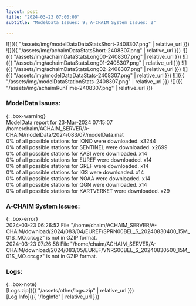 ```yaml
---
layout: post
title: "2024-03-23 07:00:00"
subtitle: "ModelData Issues: 9; A-CHAIM System Issues: 2"

---
```


![]({{ "/assets/img/modelDataDataStatsShort-2408307.png" | relative_url }})
![]({{ "/assets/img/achaimDataStatsShort-2408307.png" | relative_url }})
![]({{ "/assets/img/achaimDataStatsLong00-2408307.png" | relative_url }})
![]({{ "/assets/img/achaimDataStatsLong01-2408307.png" | relative_url }})
![]({{ "/assets/img/achaimDataStatsLong02-2408307.png" | relative_url }})
![]({{ "/assets/img/modelDataDataStats-2408307.png" | relative_url }})
![]({{ "/assets/img/modelDataStationStats-2408307.png" | relative_url }})
![]({{ "/assets/img/achaimRunTime-2408307.png" | relative_url }})


### ModelData Issues:  
  
{: .box-warning}  
 ModelData report for 23-Mar-2024 07:15:07   
 /home/chaim/ACHAIM_SERVER/A-CHAIM/modelData/2024/083/07/modelData.mat   
 0% of all possible stations for IONO were downloaded. x3244   
 0% of all possible stations for SENTINEL were downloaded. x2699   
 0% of all possible stations for KASI were downloaded. x14   
 0% of all possible stations for EUREF were downloaded. x14   
 0% of all possible stations for GREF were downloaded. x14   
 0% of all possible stations for IGS were downloaded. x14   
 0% of all possible stations for NOAA were downloaded. x14   
 0% of all possible stations for QGN were downloaded. x14   
 0% of all possible stations for KARTVERKET were downloaded. x29   
  
### A-CHAIM System Issues:  
  
{: .box-error}  
2024-03-23 06:26:52 File "/home/chaim/ACHAIM_SERVER/A-CHAIM/download/2024/083/04/EUREF/SPRN00BEL_S_20240830400_15M_01S_MO.crx.gz" is not in GZIP format.  
2024-03-23 07:26:58 File "/home/chaim/ACHAIM_SERVER/A-CHAIM/download/2024/083/05/EUREF/VNRS00BEL_S_20240830500_15M_01S_MO.crx.gz" is not in GZIP format.  

### Logs:  
  
{: .box-note}  
[Logs.zip]({{ "/assets/other/logs.zip" | relative_url }})  
[Log Info]({{ "/logInfo" | relative_url }})  
